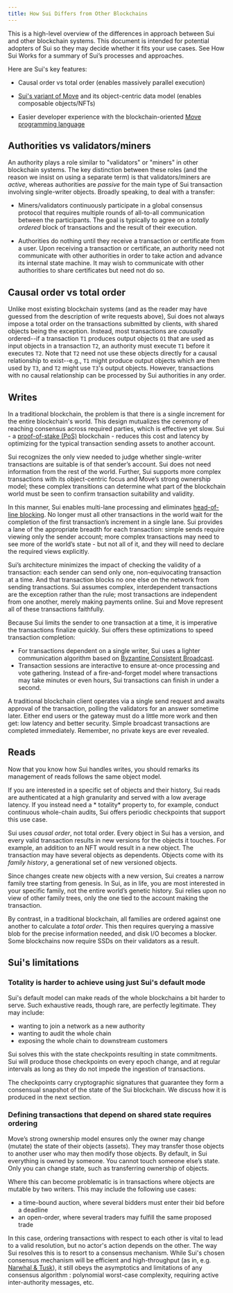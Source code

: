 ```yaml
---
title: How Sui Differs from Other Blockchains
---
```


This is a high-level overview of the differences in approach between Sui and other blockchain systems. This document is intended for potential adopters of Sui so they may decide whether it fits your use cases. See How Sui Works for a summary of Sui’s processes and approaches.

Here are Sui's key features:

* Causal order vs total order (enables massively parallel execution)

* [Sui's variant of Move](../build/move.md) and its object-centric data model (enables composable objects/NFTs)

* Easier developer experience with the blockchain-oriented [Move programming language](https://github.com/MystenLabs/awesome-move)


## Authorities vs validators/miners

An authority plays a role similar to "validators" or "miners" in other blockchain systems. The key distinction between these roles (and the reason we insist on using a separate term) is that validators/miners are *active*, whereas authorities are *passive* for the main type of Sui transaction involving single-writer objects. Broadly speaking, to deal with a transfer:

* Miners/validators continuously participate in a global consensus protocol that requires multiple rounds of all-to-all communication between the participants. The goal is typically to agree on a *totally ordered* block of transactions and the result of their execution.

* Authorities do nothing until they receive a transaction or certificate from a user. Upon receiving a transaction or certificate, an authority need not communicate with other authorities in order to take action and advance its internal state machine. It may wish to communicate with other authorities to share certificates but need not do so.

## Causal order vs total order

Unlike most existing blockchain systems (and as the reader may have guessed from the description of write requests above), Sui does not always impose a total order on the transactions submitted by clients, with shared objects being the exception. Instead, most transactions are *causally* ordered--if a transaction `T1` produces output objects `O1` that are used as input objects in a transaction `T2`, an authority must execute `T1` before it executes `T2`. Note that `T2` need not use these objects directly for a causal relationship to exist--e.g., `T1` might produce output objects which are then used by `T3`, and `T2` might use `T3`'s output objects. However, transactions with no causal relationship can be processed by Sui authorities in any order.

## Writes

In a traditional blockchain, the problem is that there is a single increment for the entire blockchain's world. This design mutualizes the ceremony of reaching consensus across required parties, which is effective yet slow. Sui - a [proof-of-stake (PoS)](https://en.wikipedia.org/wiki/Proof_of_stake) blockchain - reduces this cost and latency by optimizing for the typical transaction sending assets to another account.

Sui recognizes the only view needed to judge whether single-writer transactions are suitable is of that sender’s account. Sui does not need information from the rest of the world. Further, Sui supports more complex transactions with its object-centric focus and Move’s strong ownership model; these complex transitions can determine what part of the blockchain world must be seen to confirm transaction suitability and validity.

In this manner, Sui enables multi-lane processing and eliminates [head-of-line blocking](https://en.wikipedia.org/wiki/Head-of-line_blocking). No longer must all other transactions in the world wait for the completion of the first transaction’s increment in a single lane. Sui provides a lane of the appropriate breadth for each transaction: simple sends require viewing only the sender account; more complex transactions may need to see more of the world’s state - but not all of it, and they will need to declare the required views explicitly.

Sui’s architecture minimizes the impact of checking the validity of a transaction: each sender can send only one, non-equivocating transaction at a time. And that transaction blocks no one else on the network from sending transactions. Sui assumes complex, interdependent transactions are the exception rather than the rule; most transactions are independent from one another, merely making payments online. Sui and Move represent all of these transactions faithfully.

Because Sui limits the sender to one transaction at a time, it is imperative the transactions finalize quickly. Sui offers these optimizations to speed transaction completion:

* For transactions dependent on a single writer, Sui uses a lighter communication algorithm based on
  [Byzantine Consistent Broadcast](https://link.springer.com/book/10.1007/978-3-642-15260-3).
* Transaction sessions are interactive to ensure at-once processing and vote gathering. Instead of a fire-and-forget model where transactions may take minutes or even hours, Sui transactions can finish in under a second.

A traditional blockchain client operates via a single send request and awaits approval of the transaction, polling the validators for an answer sometime later. Either end users or the gateway must do a little more work and then get: low latency and better security. Simple broadcast transactions are completed immediately. Remember, no private keys are ever revealed.

## Reads

Now that you know how Sui handles writes, you should remarks its management of reads follows the same object model.

If you are interested in a specific set of objects and their history, Sui reads are authenticated at a high granularity and served with a low average latency. If you instead need a * totality* property to, for example, conduct continuous whole-chain audits, Sui offers periodic checkpoints that support this use case.

Sui uses *causal order*, not total order. Every object in Sui has a version, and every valid transaction results in new versions for the objects it touches. For example, an addition to an NFT would result in a new object. The transaction may have several objects as dependents. Objects come with its *family history*, a generational set of new versioned objects.

Since changes create new objects with a new version, Sui creates a narrow family tree starting from genesis. In Sui, as in life, you are most interested in your specific family, not the entire world’s genetic history. Sui relies upon no view of other family trees, only the one tied to the account making the transaction.

By contrast, in a traditional blockchain, all families are ordered against one another to calculate a *total order*. This then requires querying a massive blob for the precise information needed, and disk I/O becomes a blocker. Some blockchains now require SSDs on their validators as a result.

## Sui's limitations

### Totality is harder to achieve using just Sui's default mode

Sui's default model can make reads of the whole blockchains a bit harder to serve. Such exhaustive reads, though rare, are perfectly legitimate. They may include:

* wanting to join a network as a new authority
* wanting to audit the whole chain
* exposing the whole chain to downstream customers

Sui solves this with the state checkpoints resulting in state commitments. Sui will produce those checkpoints on every epoch change, and at regular intervals as long as they do not impede the ingestion of transactions.

The checkpoints carry cryptographic signatures that guarantee they form a consensual snapshot of the state of the Sui blockchain. We discuss how it is produced in the next section.

### Defining transactions that depend on shared state requires ordering

Move’s strong ownership model ensures only the owner may change (mutate) the state of their objects (assets). They may transfer those objects to another user who may then modify those objects. By default, in Sui everything is owned by someone. You cannot touch someone else’s state. Only you can change state, such as transferring ownership of objects.

Where this can become problematic is in transactions where objects are mutable by two writers. This may include the following use cases:
* a time-bound auction, where several bidders must enter their bid before a deadline
* an open-order, where several traders may fulfill the same proposed trade

In this case, ordering transactions with respect to each other is vital to lead to a valid resolution, but no actor's action depends on the other. The way Sui resolves this is to resort to a consensus mechanism. While Sui's chosen consensus mechanism will be efficient and high-throughput (as in, e.g. [Narwhal & Tusk](https://arxiv.org/abs/2105.11827)), it still obeys the asymptotics and limitations of any consensus algorithm : polynomial worst-case complexity, requiring active inter-authority messages, etc.
